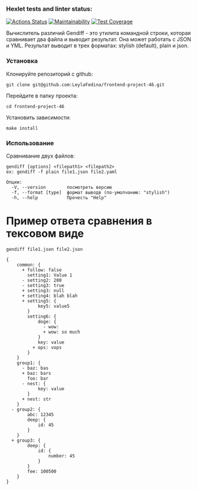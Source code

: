 ### Hexlet tests and linter status:
[![Actions Status](https://github.com/LeylaFedina/frontend-project-46/actions/workflows/hexlet-check.yml/badge.svg)](https://github.com/LeylaFedina/frontend-project-46/actions)
[![Maintainability](https://api.codeclimate.com/v1/badges/fa23ee55fdc96c9b0c70/maintainability)](https://codeclimate.com/github/LeylaFedina/frontend-project-46/maintainability)
[![Test Coverage](https://api.codeclimate.com/v1/badges/fa23ee55fdc96c9b0c70/test_coverage)](https://codeclimate.com/github/LeylaFedina/frontend-project-46/test_coverage)

Вычислитель различий Gendiff - это утилита командной строки, которая сравнивает два файла и выводит результат.
Она может работать с JSON и YML. Результат выводит в трех форматах: stylish (default), plain и json.


### Установка

Клонируйте репозиторий c github:
```
git clone git@github.com:LeylaFedina/frontend-project-46.git
```

Перейдите в папку проекта:
```
cd frontend-project-46
```

Установить зависимости:
```
make install
```


### Использование

Сравнивание двух файлов:
```
gendiff [options] <filepath1> <filepath2>
ex: gendiff -f plain file1.json file2.yaml
```

```
Опции:
  -V, --version        посмотреть версию
  -f, --format [type]  формат выводв (по-умолчанию: "stylish")
  -h, --help           Прочесть "Help"
```


# Пример ответа сравнения в тексовом виде
```
gendiff file1.json file2.json

{
    common: {
      + follow: false
        setting1: Value 1
      - setting2: 200
      - setting3: true
      + setting3: null
      + setting4: blah blah
      + setting5: {
            key5: value5
        }
        setting6: {
            doge: {
              - wow:
              + wow: so much
            }
            key: value
          + ops: vops
        }
    }
    group1: {
      - baz: bas
      + baz: bars
        foo: bar
      - nest: {
            key: value
        }
      + nest: str
    }
  - group2: {
        abc: 12345
        deep: {
            id: 45
        }
    }
  + group3: {
        deep: {
            id: {
                number: 45
            }
        }
        fee: 100500
    }
}
```
